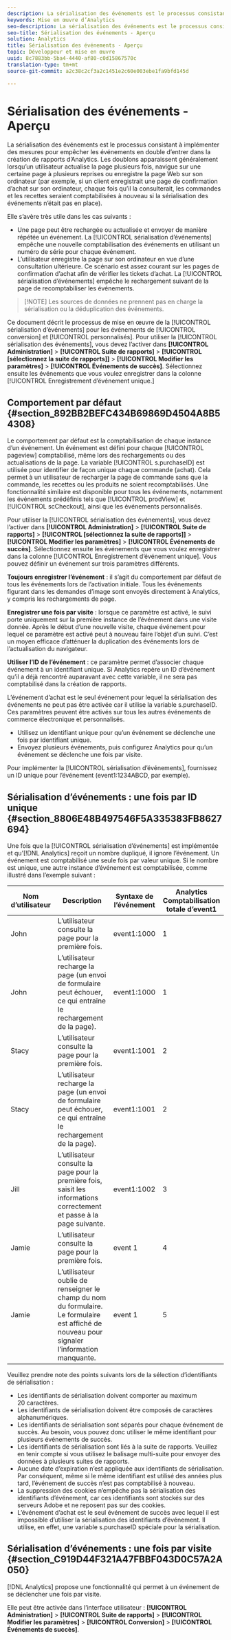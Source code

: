 ```yaml
---
description: La sérialisation des événements est le processus consistant à implémenter des mesures pour empêcher les événements en double d’entrer dans la création de rapports d’Analytics. Les doublons apparaissent généralement lorsqu’un utilisateur actualise la page plusieurs fois, navigue sur une certaine page à plusieurs reprises ou enregistre la page Web sur son ordinateur (par exemple, si un client enregistrait une page de confirmation d’achat sur son ordinateur, chaque fois qu’il la consulterait, les commandes et les recettes seraient comptabilisées à nouveau si la sérialisation des événements n’était pas en place).
keywords: Mise en œuvre d’Analytics
seo-description: La sérialisation des événements est le processus consistant à implémenter des mesures pour empêcher les événements en double d’entrer dans la création de rapports d’Analytics. Les doublons apparaissent généralement lorsqu’un utilisateur actualise la page plusieurs fois, navigue sur une certaine page à plusieurs reprises ou enregistre la page Web sur son ordinateur (par exemple, si un client enregistrait une page de confirmation d’achat sur son ordinateur, chaque fois qu’il la consulterait, les commandes et les recettes seraient comptabilisées à nouveau si la sérialisation des événements n’était pas en place).
seo-title: Sérialisation des événements - Aperçu
solution: Analytics
title: Sérialisation des événements - Aperçu
topic: Développeur et mise en œuvre
uuid: 8c7883bb-5ba4-4440-af80-c0d15867570c
translation-type: tm+mt
source-git-commit: a2c38c2cf3a2c1451e2c60e003ebe1fa9bfd145d

---
```



# Sérialisation des événements - Aperçu

La sérialisation des événements est le processus consistant à implémenter des mesures pour empêcher les événements en double d’entrer dans la création de rapports d’Analytics. Les doublons apparaissent généralement lorsqu’un utilisateur actualise la page plusieurs fois, navigue sur une certaine page à plusieurs reprises ou enregistre la page Web sur son ordinateur (par exemple, si un client enregistrait une page de confirmation d’achat sur son ordinateur, chaque fois qu’il la consulterait, les commandes et les recettes seraient comptabilisées à nouveau si la sérialisation des événements n’était pas en place).

Elle s’avère très utile dans les cas suivants :

* Une page peut être rechargée ou actualisée et envoyer de manière répétée un événement. La [!UICONTROL sérialisation d’événements] empêche une nouvelle comptabilisation des événements en utilisant un numéro de série pour chaque événement.
* L’utilisateur enregistre la page sur son ordinateur en vue d’une consultation ultérieure. Ce scénario est assez courant sur les pages de confirmation d’achat afin de vérifier les tickets d’achat. La [!UICONTROL sérialisation d’événements] empêche le rechargement suivant de la page de recomptabiliser les événements.

> [!NOTE] Les sources de données ne prennent pas en charge la sérialisation ou la déduplication des événements.

Ce document décrit le processus de mise en œuvre de la [!UICONTROL sérialisation d’événements] pour les événements de [!UICONTROL conversion] et [!UICONTROL personnalisés]. Pour utiliser la [!UICONTROL sérialisation des événements], vous devez l’activer dans **[!UICONTROL Administration]** &gt; **[!UICONTROL Suite de rapports]** &gt; **[!UICONTROL [sélectionnez la suite de rapports]]** &gt; **[!UICONTROL Modifier les paramètres]** &gt; **[!UICONTROL Événements de succès]**. Sélectionnez ensuite les événements que vous voulez enregistrer dans la colonne [!UICONTROL Enregistrement d’événement unique.]

## Comportement par défaut {#section_892BB2BEFC434B69869D4504A8B54308}

Le comportement par défaut est la comptabilisation de chaque instance d’un événement. Un événement est défini pour chaque [!UICONTROL pageview] comptabilisé, même lors des rechargements ou des actualisations de la page. La variable [!UICONTROL s.purchaseID] est utilisée pour identifier de façon unique chaque commande (achat). Cela permet à un utilisateur de recharger la page de commande sans que la commande, les recettes ou les produits ne soient recomptabilisés. Une fonctionnalité similaire est disponible pour tous les événements, notamment les événements prédéfinis tels que [!UICONTROL prodView] et [!UICONTROL scCheckout], ainsi que les événements personnalisés.

<!-- 

event_serialization_impl.xml

 -->

Pour utiliser la [!UICONTROL sérialisation des événements], vous devez l’activer dans **[!UICONTROL Administration]** &gt; **[!UICONTROL Suite de rapports]** &gt; **[!UICONTROL [sélectionnez la suite de rapports]]** &gt; **[!UICONTROL Modifier les paramètres]** &gt; **[!UICONTROL Événements de succès]**. Sélectionnez ensuite les événements que vous voulez enregistrer dans la colonne [!UICONTROL Enregistrement d’événement unique]. Vous pouvez définir un événement sur trois paramètres différents.

**Toujours enregistrer l’événement** : il s’agit du comportement par défaut de tous les événements lors de l’activation initiale. Tous les événements figurant dans les demandes d’image sont envoyés directement à Analytics, y compris les rechargements de page.

**Enregistrer une fois par visite** : lorsque ce paramètre est activé, le suivi porte uniquement sur la première instance de l’événement dans une visite donnée. Après le début d’une nouvelle visite, chaque événement pour lequel ce paramètre est activé peut à nouveau faire l’objet d’un suivi. C’est un moyen efficace d’atténuer la duplication des événements lors de l’actualisation du navigateur.

**Utiliser l’ID de l’événement** : ce paramètre permet d’associer chaque événement à un identifiant unique. Si Analytics repère un ID d’événement qu’il a déjà rencontré auparavant avec cette variable, il ne sera pas comptabilisé dans la création de rapports.

L’événement d’achat est le seul événement pour lequel la sérialisation des événements ne peut pas être activée car il utilise la variable s.purchaseID. Ces paramètres peuvent être activés sur tous les autres événements de commerce électronique et personnalisés.

* Utilisez un identifiant unique pour qu’un événement se déclenche une fois par identifiant unique.
* Envoyez plusieurs événements, puis configurez Analytics pour qu’un événement se déclenche une fois par visite.

Pour implémenter la [!UICONTROL sérialisation d’événements], fournissez un ID unique pour l’événement (event1:1234ABCD, par exemple).

## Sérialisation d’événements : une fois par ID unique {#section_8806E48B497546F5A335383FB8627694}

Une fois que la [!UICONTROL sérialisation d’événements] est implémentée et qu’[!DNL Analytics] reçoit un nombre dupliqué, il ignore l’événement. Un événement est comptabilisé une seule fois par valeur unique. Si le nombre est unique, une autre instance d’événement est comptabilisée, comme illustré dans l’exemple suivant :

| Nom d’utilisateur | Description | Syntaxe de l’événement | Analytics Comptabilisation totale d’event1 |
|---|---|---|---|
| John | L’utilisateur consulte la page pour la première fois. | event1:1000 | 1 |
| John | L’utilisateur recharge la page (un envoi de formulaire peut échouer, ce qui entraîne le rechargement de la page). | event1:1000 | 1 |
| Stacy | L’utilisateur consulte la page pour la première fois. | event1:1001 | 2 |
| Stacy | L’utilisateur recharge la page (un envoi de formulaire peut échouer, ce qui entraîne le rechargement de la page). | event1:1001 | 2 |
| Jill | L’utilisateur consulte la page pour la première fois, saisit les informations correctement et passe à la page suivante. | event1:1002 | 3 |
| Jamie | L’utilisateur consulte la page pour la première fois. | event 1 | 4 |
| Jamie | L’utilisateur oublie de renseigner le champ du nom du formulaire. Le formulaire est affiché de nouveau pour signaler l’information manquante. | event 1 | 5 |

Veuillez prendre note des points suivants lors de la sélection d’identifiants de sérialisation :

* Les identifiants de sérialisation doivent comporter au maximum 20 caractères.
* Les identifiants de sérialisation doivent être composés de caractères alphanumériques.
* Les identifiants de sérialisation sont séparés pour chaque événement de succès. Au besoin, vous pouvez donc utiliser le même identifiant pour plusieurs événements de succès.
* Les identifiants de sérialisation sont liés à la suite de rapports. Veuillez en tenir compte si vous utilisez le balisage multi-suite pour envoyer des données à plusieurs suites de rapports.
* Aucune date d’expiration n’est appliquée aux identifiants de sérialisation. Par conséquent, même si le même identifiant est utilisé des années plus tard, l’événement de succès n’est pas comptabilisé à nouveau.
* La suppression des cookies n’empêche pas la sérialisation des identifiants d’événement, car ces identifiants sont stockés sur des serveurs Adobe et ne reposent pas sur des cookies.
* L’événement d’achat est le seul événement de succès avec lequel il est impossible d’utiliser la sérialisation des identifiants d’événement. Il utilise, en effet, une variable s.purchaseID spéciale pour la sérialisation.

## Sérialisation d’événements : une fois par visite {#section_C919D44F321A47FBBF043D0C57A2A050}

[!DNL Analytics] propose une fonctionnalité qui permet à un événement de se déclencher une fois par visite.

Elle peut être activée dans l’interface utilisateur : **[!UICONTROL Administration]** &gt; **[!UICONTROL Suite de rapports]** &gt; **[!UICONTROL Modifier les paramètres]** &gt; **[!UICONTROL Conversion]** &gt; **[!UICONTROL Événements de succès]**.
